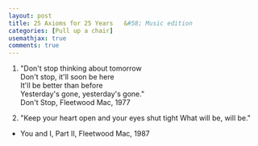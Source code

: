 ```yaml
---
layout: post
title: 25 Axioms for 25 Years	&#58; Music edition
categories: [Pull up a chair]
usemathjax: true
comments: true
---
```


1. <p>"Don't stop thinking about tomorrow<br>
    Don't stop, it'll soon be here<br>
    It'll be better than before<br>
    Yesterday's gone, yesterday's gone."<br>
    Don't Stop, Fleetwood Mac, 1977
   </p>

2. "Keep your heart open and your eyes shut tight
    What will be, will be."
-  You and I, Part II, Fleetwood Mac, 1987
